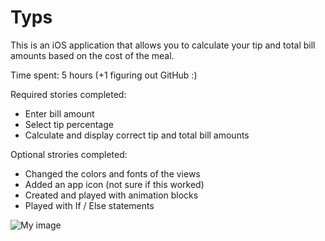 # Typs

This is an iOS application that allows you to calculate your tip and total bill amounts based on the cost of the meal. 

Time spent: 5 hours (+1 figuring out GitHub :)

Required stories completed:
* Enter bill amount
* Select tip percentage
* Calculate and display correct tip and total bill amounts

Optional strories completed:
* Changed the colors and fonts of the views
* Added an app icon (not sure if this worked)
* Created and played with animation blocks
* Played with If / Else statements

![My image](https://plus.google.com/photos/102025624088638285930/albums/6129688210259653297/6129688213818221618?banner=pwa&pid=6129688213818221618&oid=102025624088638285930)

